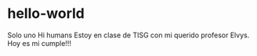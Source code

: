 # hello-world
Solo uno
Hi humans
Estoy en clase de TISG con mi querido profesor Elvys.
Hoy es mi cumple!!!
